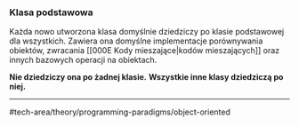### Klasa podstawowa
Każda nowo utworzona klasa domyślnie dziedziczy po klasie podstawowej dla wszystkich. Zawiera ona domyślne implementacje porównywania obiektów, zwracania [[000E Kody mieszające|kodów mieszających]] oraz innych bazowych operacji na obiektach.

**Nie dziedziczy ona po żadnej klasie.**
**Wszystkie inne klasy dziedziczą po niej.**

---
#tech-area/theory/programming-paradigms/object-oriented 